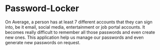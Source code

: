 # Password-Locker
On Average, a person has at least 7 different accounts that they can sign into, be it email, social media, entertainment or job portal accounts. It becomes really difficult to remember all those passwords and even create new ones.  This application help us manage our passwords and even generate new passwords on request.
